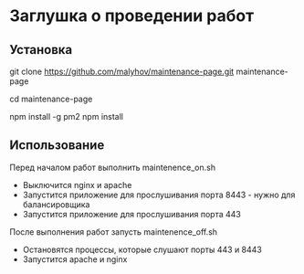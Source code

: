 # Заглушка о проведении работ

## Установка

git clone https://github.com/malyhov/maintenance-page.git maintenance-page

cd maintenance-page

npm install -g pm2
npm install 

## Использование

Перед началом работ выполнить maintenence_on.sh

- Выключится nginx и apache
- Запустится приложение для прослушивания порта 8443 - нужно для балансировщика
- Запустится приложение для прослушивания порта 443


После выполнения работ запусть maintenence_off.sh

- Остановятся процессы, которые слушают порты 443 и 8443
- Запустится apache и nginx
